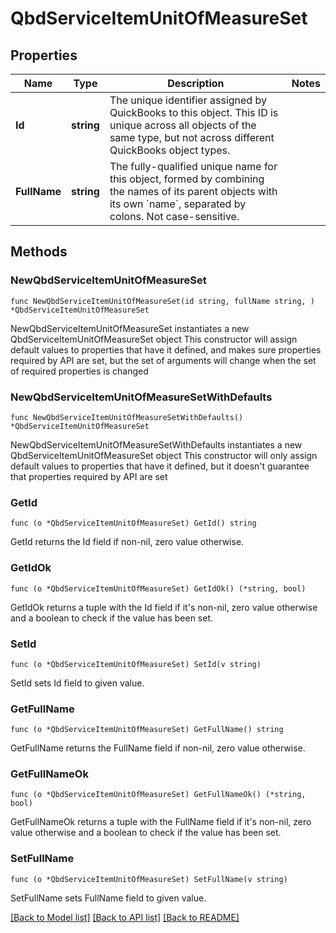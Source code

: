 # QbdServiceItemUnitOfMeasureSet

## Properties

Name | Type | Description | Notes
------------ | ------------- | ------------- | -------------
**Id** | **string** | The unique identifier assigned by QuickBooks to this object. This ID is unique across all objects of the same type, but not across different QuickBooks object types. | 
**FullName** | **string** | The fully-qualified unique name for this object, formed by combining the names of its parent objects with its own &#x60;name&#x60;, separated by colons. Not case-sensitive. | 

## Methods

### NewQbdServiceItemUnitOfMeasureSet

`func NewQbdServiceItemUnitOfMeasureSet(id string, fullName string, ) *QbdServiceItemUnitOfMeasureSet`

NewQbdServiceItemUnitOfMeasureSet instantiates a new QbdServiceItemUnitOfMeasureSet object
This constructor will assign default values to properties that have it defined,
and makes sure properties required by API are set, but the set of arguments
will change when the set of required properties is changed

### NewQbdServiceItemUnitOfMeasureSetWithDefaults

`func NewQbdServiceItemUnitOfMeasureSetWithDefaults() *QbdServiceItemUnitOfMeasureSet`

NewQbdServiceItemUnitOfMeasureSetWithDefaults instantiates a new QbdServiceItemUnitOfMeasureSet object
This constructor will only assign default values to properties that have it defined,
but it doesn't guarantee that properties required by API are set

### GetId

`func (o *QbdServiceItemUnitOfMeasureSet) GetId() string`

GetId returns the Id field if non-nil, zero value otherwise.

### GetIdOk

`func (o *QbdServiceItemUnitOfMeasureSet) GetIdOk() (*string, bool)`

GetIdOk returns a tuple with the Id field if it's non-nil, zero value otherwise
and a boolean to check if the value has been set.

### SetId

`func (o *QbdServiceItemUnitOfMeasureSet) SetId(v string)`

SetId sets Id field to given value.


### GetFullName

`func (o *QbdServiceItemUnitOfMeasureSet) GetFullName() string`

GetFullName returns the FullName field if non-nil, zero value otherwise.

### GetFullNameOk

`func (o *QbdServiceItemUnitOfMeasureSet) GetFullNameOk() (*string, bool)`

GetFullNameOk returns a tuple with the FullName field if it's non-nil, zero value otherwise
and a boolean to check if the value has been set.

### SetFullName

`func (o *QbdServiceItemUnitOfMeasureSet) SetFullName(v string)`

SetFullName sets FullName field to given value.



[[Back to Model list]](../README.md#documentation-for-models) [[Back to API list]](../README.md#documentation-for-api-endpoints) [[Back to README]](../README.md)


